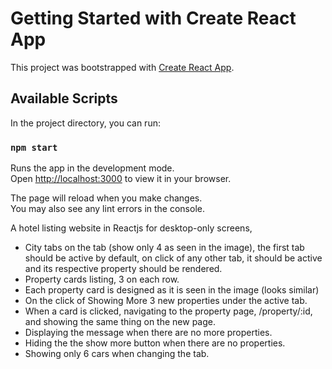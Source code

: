 # Getting Started with Create React App

This project was bootstrapped with [Create React App](https://github.com/facebook/create-react-app).

## Available Scripts

In the project directory, you can run:

### `npm start`

Runs the app in the development mode.\
Open [http://localhost:3000](http://localhost:3000) to view it in your browser.

The page will reload when you make changes.\
You may also see any lint errors in the console.

A hotel listing website in Reactjs for desktop-only screens,

- City tabs on the tab (show only 4 as seen in the image), the
first tab should be active by default, on click of any other tab,
it should be active and its respective property should be
rendered.
- Property cards listing, 3 on each row.
- Each property card is designed as it is seen in the
image (looks similar)
- On the click of Showing More 3 new properties under the
active tab.
- When a card is clicked, navigating to the property page,
/property/:id, and showing the same thing on the new page.
- Displaying the message when there are no more properties.
- Hiding the the show more button when there are no properties.
- Showing only 6 cars when changing the tab.
